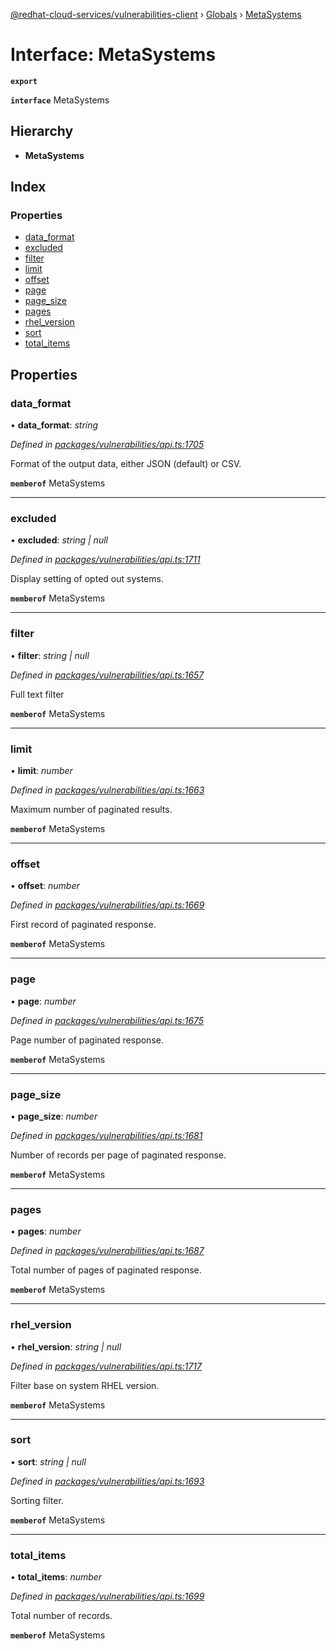 [@redhat-cloud-services/vulnerabilities-client](../README.md) › [Globals](../globals.md) › [MetaSystems](metasystems.md)

# Interface: MetaSystems

**`export`** 

**`interface`** MetaSystems

## Hierarchy

* **MetaSystems**

## Index

### Properties

* [data_format](metasystems.md#data_format)
* [excluded](metasystems.md#excluded)
* [filter](metasystems.md#filter)
* [limit](metasystems.md#limit)
* [offset](metasystems.md#offset)
* [page](metasystems.md#page)
* [page_size](metasystems.md#page_size)
* [pages](metasystems.md#pages)
* [rhel_version](metasystems.md#rhel_version)
* [sort](metasystems.md#sort)
* [total_items](metasystems.md#total_items)

## Properties

###  data_format

• **data_format**: *string*

*Defined in [packages/vulnerabilities/api.ts:1705](https://github.com/RedHatInsights/javascript-clients/blob/master/packages/vulnerabilities/api.ts#L1705)*

Format of the output data, either JSON (default) or CSV.

**`memberof`** MetaSystems

___

###  excluded

• **excluded**: *string | null*

*Defined in [packages/vulnerabilities/api.ts:1711](https://github.com/RedHatInsights/javascript-clients/blob/master/packages/vulnerabilities/api.ts#L1711)*

Display setting of opted out systems.

**`memberof`** MetaSystems

___

###  filter

• **filter**: *string | null*

*Defined in [packages/vulnerabilities/api.ts:1657](https://github.com/RedHatInsights/javascript-clients/blob/master/packages/vulnerabilities/api.ts#L1657)*

Full text filter

**`memberof`** MetaSystems

___

###  limit

• **limit**: *number*

*Defined in [packages/vulnerabilities/api.ts:1663](https://github.com/RedHatInsights/javascript-clients/blob/master/packages/vulnerabilities/api.ts#L1663)*

Maximum number of paginated results.

**`memberof`** MetaSystems

___

###  offset

• **offset**: *number*

*Defined in [packages/vulnerabilities/api.ts:1669](https://github.com/RedHatInsights/javascript-clients/blob/master/packages/vulnerabilities/api.ts#L1669)*

First record of paginated response.

**`memberof`** MetaSystems

___

###  page

• **page**: *number*

*Defined in [packages/vulnerabilities/api.ts:1675](https://github.com/RedHatInsights/javascript-clients/blob/master/packages/vulnerabilities/api.ts#L1675)*

Page number of paginated response.

**`memberof`** MetaSystems

___

###  page_size

• **page_size**: *number*

*Defined in [packages/vulnerabilities/api.ts:1681](https://github.com/RedHatInsights/javascript-clients/blob/master/packages/vulnerabilities/api.ts#L1681)*

Number of records per page of paginated response.

**`memberof`** MetaSystems

___

###  pages

• **pages**: *number*

*Defined in [packages/vulnerabilities/api.ts:1687](https://github.com/RedHatInsights/javascript-clients/blob/master/packages/vulnerabilities/api.ts#L1687)*

Total number of pages of paginated response.

**`memberof`** MetaSystems

___

###  rhel_version

• **rhel_version**: *string | null*

*Defined in [packages/vulnerabilities/api.ts:1717](https://github.com/RedHatInsights/javascript-clients/blob/master/packages/vulnerabilities/api.ts#L1717)*

Filter base on system RHEL version.

**`memberof`** MetaSystems

___

###  sort

• **sort**: *string | null*

*Defined in [packages/vulnerabilities/api.ts:1693](https://github.com/RedHatInsights/javascript-clients/blob/master/packages/vulnerabilities/api.ts#L1693)*

Sorting filter.

**`memberof`** MetaSystems

___

###  total_items

• **total_items**: *number*

*Defined in [packages/vulnerabilities/api.ts:1699](https://github.com/RedHatInsights/javascript-clients/blob/master/packages/vulnerabilities/api.ts#L1699)*

Total number of records.

**`memberof`** MetaSystems
